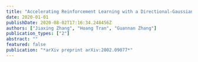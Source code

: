 ```yaml
---
title: "Accelerating Reinforcement Learning with a Directional-Gaussian-Smoothing Evolution Strategy"
date: 2020-01-01
publishDate: 2020-08-02T17:16:34.248456Z
authors: ["Jiaxing Zhang", "Hoang Tran", "Guannan Zhang"]
publication_types: ["2"]
abstract: ""
featured: false
publication: "*arXiv preprint arXiv:2002.09077*"
---
```


